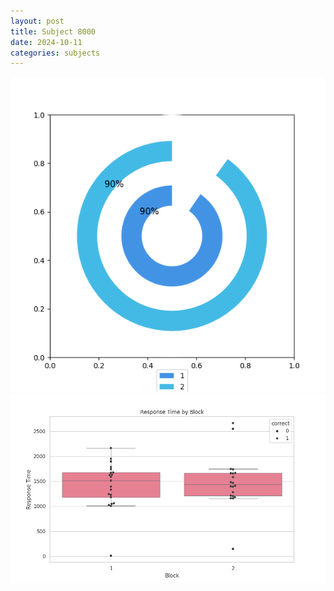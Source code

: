 ```yaml
---
layout: post
title: Subject 8000
date: 2024-10-11
categories: subjects
---
```


![](data/8000/run-10/8000__acc_test.png)
![](data/8000/run-10/8000_rt.png)
